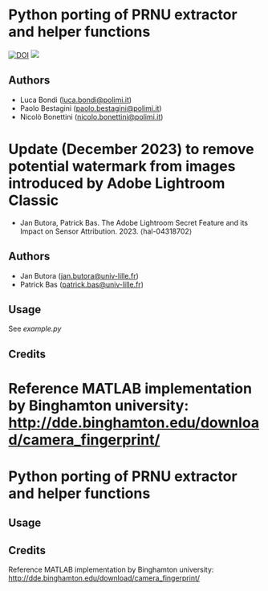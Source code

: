 

# Python porting of PRNU extractor and helper functions

[![DOI](https://zenodo.org/badge/158570703.svg)](https://zenodo.org/badge/latestdoi/158570703)
[<image src="https://api.travis-ci.org/polimi-ispl/prnu-python.svg?branch=master">](https://travis-ci.org/polimi-ispl/prnu-python)


## Authors
- Luca Bondi (luca.bondi@polimi.it)
- Paolo Bestagini (paolo.bestagini@polimi.it)
- Nicolò Bonettini (nicolo.bonettini@polimi.it)


# Update (December 2023) to remove potential watermark from images introduced by Adobe Lightroom Classic
- Jan Butora, Patrick Bas. The Adobe Lightroom Secret Feature and its Impact on Sensor Attribution. 2023. ⟨hal-04318702⟩


## Authors
- Jan Butora (jan.butora@univ-lille.fr)
- Patrick Bas (patrick.bas@univ-lille.fr)

## Usage
See *example.py*


## Credits
Reference MATLAB implementation by Binghamton university:
http://dde.binghamton.edu/download/camera_fingerprint/
=======
# Python porting of PRNU extractor and helper functions

## Usage

## Credits
Reference MATLAB implementation by Binghamton university: 
http://dde.binghamton.edu/download/camera_fingerprint/